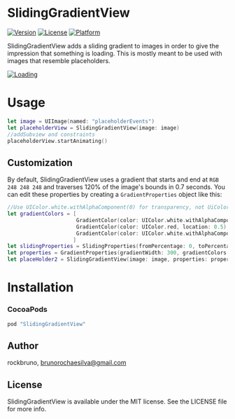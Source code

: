 # SlidingGradientView

[![Version](https://img.shields.io/cocoapods/v/SlidingGradientView.svg?style=flat)](http://cocoapods.org/pods/SlidingGradientView)
[![License](https://img.shields.io/cocoapods/l/SlidingGradientView.svg?style=flat)](http://cocoapods.org/pods/SlidingGradientView)
[![Platform](https://img.shields.io/cocoapods/p/SlidingGradientView.svg?style=flat)](http://cocoapods.org/pods/SlidingGradientView)

SlidingGradientView adds a sliding gradient to images in order to give the impression that something is loading. This is mostly meant to be used with images that resemble placeholders.

[![Loading](https://i.imgur.com/fARnxgL.gif)](http://cocoapods.org/pods/SlidingGradientView)

# Usage
```swift
let image = UIImage(named: "placeholderEvents")
let placeholderView = SlidingGradientView(image: image)
//addSubview and constraints
placeholderView.startAnimating()
```

## Customization

By default, SlidingGradientView uses a gradient that starts and end at `RGB 248 248 248` and traverses 120% of the image's bounds in 0.7 seconds. You can edit these properties by creating a `GradientProperties` object like this:

```swift
//Use UIColor.white.withAlphaComponent(0) for transparency, not UiColor.clear!
let gradientColors = [
                      GradientColor(color: UIColor.white.withAlphaComponent(0), location: 0),
                      GradientColor(color: UIColor.red, location: 0.5),
                      GradientColor(color: UIColor.white.withAlphaComponent(0), location: 1)
                     ]
let slidingProperties = SlidingProperties(fromPercentage: 0, toPercentage: 100, animationDuration: 3)
let properties = GradientProperties(gradientWidth: 300, gradientColors: gradientColors, slidingProperties: slidingProperties)
let placeHolder2 = SlidingGradientView(image: image, properties: properties)
```


# Installation

### CocoaPods

```ruby
pod "SlidingGradientView"
```

## Author

rockbruno, brunorochaesilva@gmail.com

## License

SlidingGradientView is available under the MIT license. See the LICENSE file for more info.
